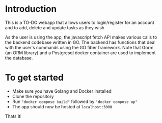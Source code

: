 
# Introduction

This is a TO-DO webapp that allows users to login/register for an account and to add, delete and update tasks as they wish. 

As the user is using the app, the javascript fetch API makes various calls to the backend codebase written in GO. 
The backend has functions that deal with the user's commands using the GO fiber framework. Note that Gorm (an ORM library) and a Postgresql docker container are used to implement the database.

# To get started

- Make sure you have Golang and Docker installed
- Clone the repository
- Run 
```"docker compose build"``` followed by ```"docker compose up" ```
- The app should now be hosted at ```localhost:3000```

Thats it!
